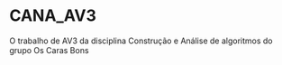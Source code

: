 # CANA_AV3
O trabalho de AV3 da disciplina Construção e Análise de algoritmos do grupo Os Caras Bons
